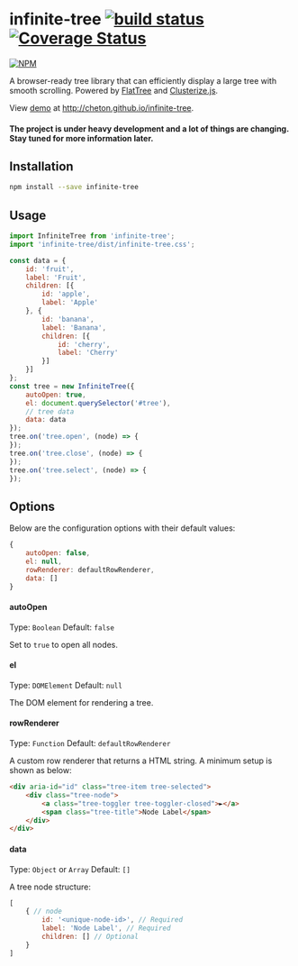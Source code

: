 # infinite-tree [![build status](https://travis-ci.org/cheton/infinite-tree.svg?branch=master)](https://travis-ci.org/cheton/infinite-tree) [![Coverage Status](https://coveralls.io/repos/cheton/infinite-tree/badge.svg)](https://coveralls.io/r/cheton/infinite-tree)
[![NPM](https://nodei.co/npm/infinite-tree.png?downloads=true&stars=true)](https://nodei.co/npm/infinite-tree/)

A browser-ready tree library that can efficiently display a large tree with smooth scrolling. Powered by [FlatTree](https://github.com/cheton/flattree) and [Clusterize.js](https://github.com/NeXTs/Clusterize.js).

View [demo](http://cheton.github.io/infinite-tree) at http://cheton.github.io/infinite-tree.

#### The project is under heavy development and a lot of things are changing. Stay tuned for more information later.


## Installation
```bash
npm install --save infinite-tree
```

## Usage
```js
import InfiniteTree from 'infinite-tree';
import 'infinite-tree/dist/infinite-tree.css';

const data = {
    id: 'fruit',
    label: 'Fruit',
    children: [{
        id: 'apple',
        label: 'Apple'
    }, {
        id: 'banana',
        label: 'Banana',
        children: [{
            id: 'cherry',
            label: 'Cherry'
        }]
    }]
};
const tree = new InfiniteTree({
    autoOpen: true,
    el: document.querySelector('#tree'),
    // tree data
    data: data
});
tree.on('tree.open', (node) => {
});
tree.on('tree.close', (node) => {
});
tree.on('tree.select', (node) => {
});
```

## Options
Below are the configuration options with their default values:
```js
{
    autoOpen: false,
    el: null,
    rowRenderer: defaultRowRenderer,
    data: []
}
```

#### autoOpen

Type: `Boolean` Default: `false`

Set to `true` to open all nodes.

#### el

Type: `DOMElement` Default: `null`

The DOM element for rendering a tree.

#### rowRenderer

Type: `Function` Default: `defaultRowRenderer`

A custom row renderer that returns a HTML string. A minimum setup is shown as below:
```html
<div aria-id="id" class="tree-item tree-selected">
    <div class="tree-node">
        <a class="tree-toggler tree-toggler-closed">►</a>
        <span class="tree-title">Node Label</span>
    </div>
</div>
```

#### data

Type: `Object` or `Array` Default: `[]`

A tree node structure:
```js
[
    { // node
        id: '<unique-node-id>', // Required
        label: 'Node Label', // Required
        children: [] // Optional
    }
]
```
